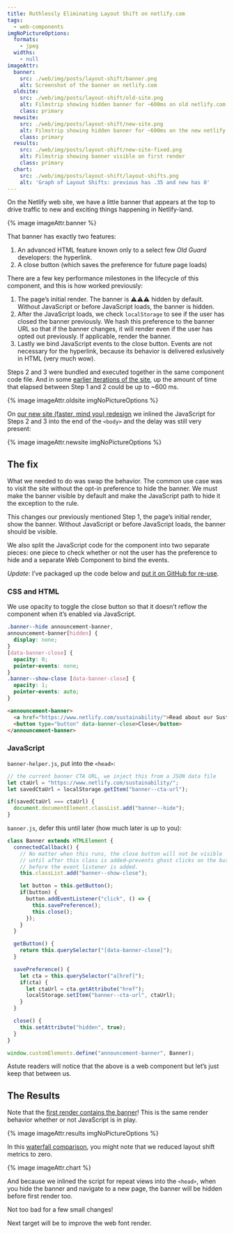 ```yaml
---
title: Ruthlessly Eliminating Layout Shift on netlify.com
tags:
  - web-components
imgNoPictureOptions:
  formats:
    - jpeg
  widths:
    - null
imageAttr:
  banner:
    src: ./web/img/posts/layout-shift/banner.png
    alt: Screenshot of the banner on netlify.com
  oldsite:
    src: ./web/img/posts/layout-shift/old-site.png
    alt: Filmstrip showing hidden banner for ~600ms on old netlify.com design
    class: primary
  newsite:
    src: ./web/img/posts/layout-shift/new-site.png
    alt: Filmstrip showing hidden banner for ~600ms on the new netlify.com design
    class: primary
  results:
    src: ./web/img/posts/layout-shift/new-site-fixed.png
    alt: Filmstrip showing banner visible on first render
    class: primary
  chart:
    src: ./web/img/posts/layout-shift/layout-shifts.png
    alt: 'Graph of Layout Shifts: previous has .35 and new has 0'
---
```

On the Netlify web site, we have a little banner that appears at the top to drive traffic to new and exciting things happening in Netlify-land.

<div class="livedemo livedemo-mixed livedemo-auto" data-demo-label="Announcement Banner">{% image imageAttr.banner %}</div>

That banner has exactly two features:

1. An advanced HTML feature known only to a select few <em>Old Guard</em> developers: the hyperlink.
2. A close button (which saves the preference for future page loads)

There are a few key performance milestones in the lifecycle of this component, and this is how worked previously:

1. The page’s initial render. The banner is ⚠️⚠️⚠️ hidden by default. Without JavaScript or before JavaScript loads, the banner is hidden.
2. After the JavaScript loads, we check `localStorage` to see if the user has closed the banner previously. We hash this preference to the banner URL so that if the banner changes, it will render even if the user has opted out previously. If applicable, render the banner.
3. Lastly we bind JavaScript events to the close button. Events are not necessary for the hyperlink, because its behavior is delivered exlusively in HTML (very much wow).

Steps 2 and 3 were bundled and executed together in the same component code file. And in some [earlier iterations of the site](https://webpagetest.org/video/compare.php?tests=200526_GE_3bac7c5d7f3e40ea0eb25db86b65b66e-r%3A5-c%3A0&thumbSize=200&ival=16.67&end=visual), up the amount of time that elapsed between Step 1 and 2 could be up to ~600 ms.

{% image imageAttr.oldsite imgNoPictureOptions %}

On [our new site (faster, mind you) redesign](https://webpagetest.org/video/compare.php?tests=201125_Di9X_11c25281710129654355efb9be2104ea-r%3A3-c%3A0&thumbSize=200&ival=100&end=visual) we inlined the JavaScript for Steps 2 and 3 into the end of the `<body>` and the delay was still very present:

{% image imageAttr.newsite imgNoPictureOptions %}

## The fix

What we needed to do was swap the behavior. The common use case was to visit the site without the opt-in preference to hide the banner. We must make the banner visible by default and make the JavaScript path to hide it the exception to the rule.

This changes our previously mentioned Step 1, the page’s initial render, show the banner. Without JavaScript or before JavaScript loads, the banner should be visible.

We also split the JavaScript code for the component into two separate pieces: one piece to check whether or not the user has the preference to hide and a separate Web Component to bind the events.

_Update_: I’ve packaged up the code below and [put it on GitHub for re-use](https://github.com/zachleat/herald-of-the-dog).

### CSS and HTML

We use opacity to toggle the close button so that it doesn’t reflow the component when it’s enabled via JavaScript.

```css
.banner--hide announcement-banner,
announcement-banner[hidden] {
  display: none;
}
[data-banner-close] {
  opacity: 0;
  pointer-events: none;
}
.banner--show-close [data-banner-close] {
  opacity: 1;
  pointer-events: auto;
}
```

```html
<announcement-banner>
  <a href="https://www.netlify.com/sustainability/">Read about our Sustainability</a>
  <button type="button" data-banner-close>Close</button>
</announcement-banner>
```

### JavaScript

`banner-helper.js`, put into the `<head>`:

```js
// the current banner CTA URL, we inject this from a JSON data file
let ctaUrl = "https://www.netlify.com/sustainability/";
let savedCtaUrl = localStorage.getItem("banner--cta-url");

if(savedCtaUrl === ctaUrl) {
  document.documentElement.classList.add("banner--hide");
}
```

`banner.js`, defer this until later (how much later is up to you):

```js
class Banner extends HTMLElement {
  connectedCallback() {
    // No matter when this runs, the close button will not be visible
    // until after this class is added—prevents ghost clicks on the button
    // before the event listener is added.
    this.classList.add("banner--show-close");

    let button = this.getButton();
    if(button) {
      button.addEventListener("click", () => {
        this.savePreference();
        this.close();
      });
    }
  }

  getButton() {
    return this.querySelector("[data-banner-close]");
  }

  savePreference() {
    let cta = this.querySelector("a[href]");
    if(cta) {
      let ctaUrl = cta.getAttribute("href");
      localStorage.setItem("banner--cta-url", ctaUrl);
    }
  }

  close() {
    this.setAttribute("hidden", true);
  }
}

window.customElements.define("announcement-banner", Banner);
```

Astute readers will notice that the above is a web component but let’s just keep that between us.

## The Results

Note that the [first render contains the banner](https://webpagetest.org/video/compare.php?tests=201125_DiAJ_d03dece53d218fafa5a8e00c4c22a809-r%3A1-c%3A0&thumbSize=200&ival=100&end=visual)! This is the same render behavior whether or not JavaScript is in play.

{% image imageAttr.results imgNoPictureOptions %}

In this [waterfall comparison](https://webpagetest.org/video/compare.php?tests=201125_DiCC_6c46324998300e1d9695c4359b5004b4%2C201125_Di7H_7267acbae0816330717ab9192388c5d6&thumbSize=200&ival=100&end=visual), you might note that we reduced layout shift metrics to zero.

{% image imageAttr.chart %}

And because we inlined the script for repeat views into the `<head>`, when you hide the banner and navigate to a new page, the banner will be hidden before first render too.

Not too bad for a few small changes!

Next target will be to improve the web font render.
